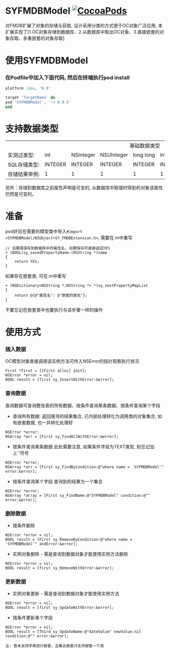# SYFMDBModel [![CocoaPods](http://img.shields.io/cocoapods/v/SYFMDBModel.svg?style=flat)](http://cocoapods.org/?q=SYFMDBModel)

对FMDB扩展了对象的存储与获取, 设计采用分类的方式便于OC对象广泛应用, 本扩展实现了[1.OC对象存储到数据库、2.从数据库中取出OC对象、3.直接嵌套的对象存取、多重嵌套的对象存取]

# 使用SYFMDBModel
### 在Podfile中加入下面代码, 然后在终端执行pod install
```ruby
platform :ios, '8.0'

target 'TargetName' do
pod 'SYFMDBModel', '~> 0.0.5'
end
```

# 支持数据类型

<table>
    <tr>
        <td colspan="1" align="center"></td> 
        <td colspan="8" align="center">基础数据类型</td>    
        <td colspan="3" align="center">结构体类型</td>    
        <td colspan="5" align="center">OC对象类型</td>    
        <td colspan="2" align="center">嵌套类型</td>  
    </tr>
    <tr>
        <td white-space: nowrap>实测过类型:</td> 
        <td white-space: nowrap>int</td> 
        <td white-space: nowrap>NSInteger</td> 
        <td white-space: nowrap>NSUInteger</td> 
        <td white-space: nowrap>long long</td> 
        <td white-space: nowrap>int64_t</td> 
        <td white-space: nowrap>CGFloat</td> 
        <td white-space: nowrap>float</td> 
        <td white-space: nowrap>double</td> 
        <td white-space: nowrap>CGPoint</td> 
        <td white-space: nowrap>CGSize</td> 
        <td white-space: nowrap>CGRect</td> 
        <td white-space: nowrap>NSString</td> 
        <td white-space: nowrap>NSArray</td> 
        <td white-space: nowrap>NSNumber</td> 
        <td white-space: nowrap>NSDate</td> 
        <td white-space: nowrap>NSData</td> 
        <td white-space: nowrap>直接嵌套对象</td> 
        <td white-space: nowrap>集合中嵌套对象</td>
    </tr>
    <tr>
        <td white-space: nowrap>SQL存储类型:</td> 
        <td white-space: nowrap>INTEGER</td> 
        <td white-space: nowrap>INTEGER</td> 
        <td white-space: nowrap>INTEGER</td> 
        <td white-space: nowrap>INTEGER</td> 
        <td white-space: nowrap>INTEGER</td> 
        <td white-space: nowrap>REAL</td> 
        <td white-space: nowrap>REAL</td> 
        <td white-space: nowrap>REAL</td> 
        <td white-space: nowrap>TEXT</td> 
        <td white-space: nowrap>TEXT</td> 
        <td white-space: nowrap>TEXT</td> 
        <td white-space: nowrap>TEXT</td> 
        <td white-space: nowrap>BLOB</td> 
        <td white-space: nowrap>REAL</td> 
        <td white-space: nowrap>REAL</td> 
        <td white-space: nowrap>BLOB</td> 
        <td white-space: nowrap>另开表存储</td> 
        <td white-space: nowrap>另开表存储</td>
    </tr>
    <tr>
        <td white-space: nowrap>存储结果举例:</td> 
        <td white-space: nowrap>1</td> 
        <td white-space: nowrap>1</td> 
        <td white-space: nowrap>1</td> 
        <td white-space: nowrap>1</td> 
        <td white-space: nowrap>1</td> 
        <td white-space: nowrap>1.1</td> 
        <td white-space: nowrap>1.1</td> 
        <td white-space: nowrap>1.1</td> 
        <td white-space: nowrap>{4, 4}</td> 
        <td white-space: nowrap>{4, 4}</td> 
        <td white-space: nowrap>{{4, 4}, {4, 4}}</td> 
        <td white-space: nowrap>文本</td> 
        <td white-space: nowrap>二进制</td> 
        <td white-space: nowrap>浮点型</td> 
        <td white-space: nowrap>时间戳</td> 
        <td white-space: nowrap>二进制</td> 
        <td white-space: nowrap>另开表存储</td> 
        <td white-space: nowrap>另开表存储</td>
    </tr>
</table>

另外：存储到数据库之前属性声明是可变的, 从数据库中取值时得到的对象该属性仍然是可变的。

# 准备
pod好后在需要的模型类中导入`#import <SYFMDBModel/NSObject+SY_FMDBExtension.h>`, 需要在.m中重写
```
// 设置需保存到数据库中的属性名, 如都保存可直接返回YES
+ (BOOL)sy_savedPropertyName:(NSString *)name
{
    return YES;
}
```

如果存在嵌套类, 可在.m中重写
```
+ (NSDictionary<NSString *,NSString *> *)sy_nestPropertyMapList
{
    return @{@"属性名": @"嵌套的类名"};
}
```
不要忘记在嵌套类中也要执行与该步骤一样的操作

# 使用方式
### 插入数据
OC模型对象直接调用该实例方法可传入NSError的指针观察执行状况
```
First *first = [[First alloc] init];
NSError *error = nil;
BOOL result = [first sy_InsertWithError:&error];
```

### 查询数据
查询数据可查询整张表的所有数据、按条件查询某条数据、按条件查询某个字段
* 查询所有数据: 返回搜寻的结果集合, 已内部处理转化为调用类的对象集合, 如有嵌套数据, 也一并转化处理好
```
NSError *error;
NSArray *arr = [First sy_FindAllWithError:&error];
```

* 按条件查询某条数据  此处需要注意, 如果条件字段为TEXT类型, 别忘记加上''符号
```
NSError *error;
NSArray *arr = [First sy_FindByCondition:@"where name = 'SYFMDBModel'" error:&error];
```

* 按条件查询某个字段 查询到的结果为一个集合
```
NSError *error;
NSArray *array = [First sy_FindName:@"SYFMDBModel" condition:@"" error:&error];
```

### 删除数据
* 按条件删除
```
NSError *error = nil;
BOOL result = [First sy_RemoveByCondition:@"where name = 'SYFMDBModel'" andError:&error];
```

* 实例对象删除 - 需是查询到数据对象才能使用实例方法删除
```
NSError *error = nil;
BOOL result = [first sy_RemoveWithError:&error];
```

### 更新数据
* 实例对象更新 - 需是查询到数据对象才能使用实例方法
```
NSError *error = nil;
BOOL result = [first sy_UpdateWithError:&error];
```
* 按条件更新某个字段
```
NSError *error = nil;
BOOL result = [Third sy_UpdateName:@"dateValue" newValue:nil condition:@"" error:&error];
```


`注: 暂未支持字典进行嵌套，且集合嵌套只支持嵌套一个类`

